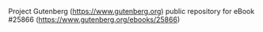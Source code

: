 Project Gutenberg (https://www.gutenberg.org) public repository for eBook #25866 (https://www.gutenberg.org/ebooks/25866)
